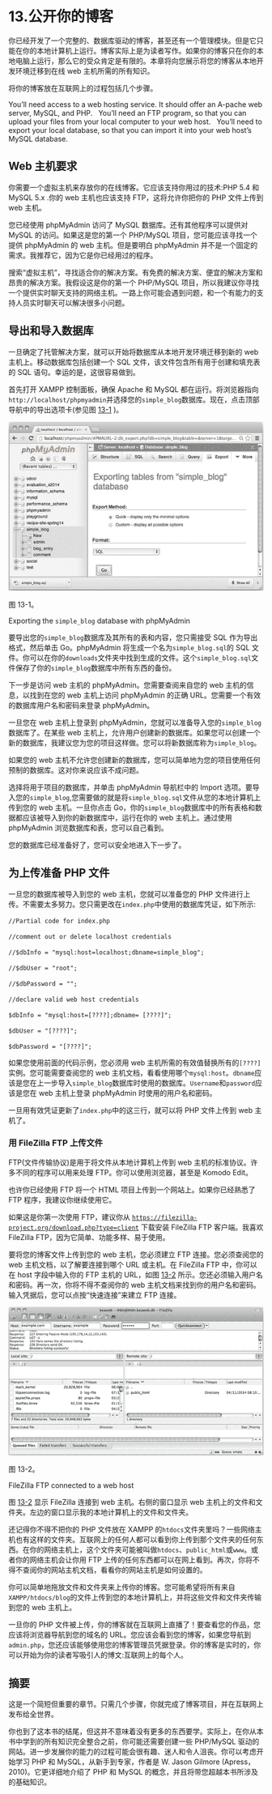 # 13.公开你的博客

你已经开发了一个完整的、数据库驱动的博客，甚至还有一个管理模块。但是它只能在你的本地计算机上运行。博客实际上是为读者写作。如果你的博客只在你的本地电脑上运行，那么它的受众肯定是有限的。本章将向您展示将您的博客从本地开发环境迁移到在线 web 主机所需的所有知识。

将你的博客放在互联网上的过程包括几个步骤。

You’ll need access to a web hosting service. It should offer an A-pache web server, MySQL, and PHP.   You’ll need an FTP program, so that you can upload your files from your local computer to your web host.   You’ll need to export your local database, so that you can import it into your web host’s MySQL database.  

## Web 主机要求

你需要一个虚拟主机来存放你的在线博客。它应该支持你用过的技术:PHP 5.4 和 MySQL 5.x .你的 web 主机也应该支持 FTP，这将允许你把你的 PHP 文件上传到 web 主机。

您已经使用 phpMyAdmin 访问了 MySQL 数据库。还有其他程序可以提供对 MySQL 的访问。如果这是您的第一个 PHP/MySQL 项目，您可能应该寻找一个提供 phpMyAdmin 的 web 主机。但是要明白 phpMyAdmin 并不是一个固定的需求。我推荐它，因为它是你已经用过的程序。

搜索“虚拟主机”，寻找适合你的解决方案。有免费的解决方案、便宜的解决方案和昂贵的解决方案。我假设这是你的第一个 PHP/MySQL 项目，所以我建议你寻找一个提供实时聊天支持的网络主机。一路上你可能会遇到问题，和一个有能力的支持人员实时聊天可以解决很多小问题。

## 导出和导入数据库

一旦确定了托管解决方案，就可以开始将数据库从本地开发环境迁移到新的 web 主机上。移动数据库包括创建一个 SQL 文件，该文件包含所有用于创建和填充表的 SQL 语句。幸运的是，这很容易做到。

首先打开 XAMPP 控制面板，确保 Apache 和 MySQL 都在运行。将浏览器指向`http://localhost/phpmyadmin`并选择您的`simple_blog`数据库。现在，点击顶部导航中的导出选项卡(参见图 [13-1](#Fig1) )。

![A978-1-4302-6814-7_13_Fig1_HTML.jpg](img/A978-1-4302-6814-7_13_Fig1_HTML.jpg)

图 13-1。

Exporting the `simple_blog` database with phpMyAdmin

要导出您的`simple_blog`数据库及其所有的表和内容，您只需接受 SQL 作为导出格式，然后单击 Go。phpMyAdmin 将生成一个名为`simple_blog.sql`的 SQL 文件。你可以在你的`downloads`文件夹中找到生成的文件。这个`simple_blog.sql`文件保存了你的`simple_blog`数据库中所有东西的备份。

下一步是访问 web 主机的 phpMyAdmin。您需要查阅来自您的 web 主机的信息，以找到在您的 web 主机上访问 phpMyAdmin 的正确 URL。您需要一个有效的数据库用户名和密码来登录 phpMyAdmin。

一旦您在 web 主机上登录到 phpMyAdmin，您就可以准备导入您的`simple_blog`数据库了。在某些 web 主机上，允许用户创建新的数据库。如果您可以创建一个新的数据库，我建议您为您的项目这样做。您可以将新数据库称为`simple_blog`。

如果您的 web 主机不允许您创建新的数据库，您可以简单地为您的项目使用任何预制的数据库。这对你来说应该不成问题。

选择将用于项目的数据库，并单击 phpMyAdmin 导航栏中的 Import 选项。要导入您的`simple_blog`,您需要做的就是将`simple_blog.sql`文件从您的本地计算机上传到您的 web 主机。一旦你点击 Go，你的`simple_blog`数据库中的所有表格和数据都应该被导入到你的新数据库中，运行在你的 web 主机上。通过使用 phpMyAdmin 浏览数据库和表，您可以自己看到。

您的数据库已经准备好了，您可以安全地进入下一步了。

## 为上传准备 PHP 文件

一旦您的数据库被导入到您的 web 主机，您就可以准备您的 PHP 文件进行上传。不需要太多努力。您只需更改在`index.php`中使用的数据库凭证，如下所示:

`//Partial code for index.php`

`//comment out or delete localhost credentials`

`//$dbInfo = "mysql:host=localhost;dbname=simple_blog";`

`//$dbUser = "root";`

`//$dbPassword = "";`

`//declare valid web host credentials`

`$dbInfo = "mysql:host=[????];dbname= [????]";`

`$dbUser = "[????]";`

`$dbPassword = "[????]";`

如果您使用前面的代码示例，您必须用 web 主机所需的有效值替换所有的`[????]`实例。您可能需要查阅您的 web 主机文档，看看使用哪个`mysql:host`。`dbname`应该是您在上一步导入`simple_blog`数据库时使用的数据库。`Username`和`password`应该是您在 web 主机上登录 phpMyAdmin 时使用的用户名和密码。

一旦用有效凭证更新了`index.php`中的这三行，就可以将 PHP 文件上传到 web 主机了。

### 用 FileZilla FTP 上传文件

FTP(文件传输协议)是用于将文件从本地计算机上传到 web 主机的标准协议。许多不同的程序可以用来处理 FTP。你可以使用浏览器，甚至是 Komodo Edit。

也许你已经使用 FTP 将一个 HTML 项目上传到一个网站上。如果你已经熟悉了 FTP 程序，我建议你继续使用它。

如果这是你第一次使用 FTP，建议你从 [`https://filezilla-project.org/download.php?type=client`](https://filezilla-project.org/download.php?type=client) 下载安装 FileZilla FTP 客户端。我喜欢 FileZilla FTP，因为它简单、功能多样、易于使用。

要将您的博客文件上传到您的 web 主机，您必须建立 FTP 连接。您必须查阅您的 web 主机文档，以了解要连接到哪个 URL 或主机。在 FileZilla FTP 中，你可以在 host 字段中输入你的 FTP 主机的 URL，如图 [13-2](#Fig2) 所示。您还必须输入用户名和密码。再一次，你将不得不查阅你的 web 主机文档来找到你的用户名和密码。输入凭据后，您可以点按“快速连接”来建立 FTP 连接。

![A978-1-4302-6814-7_13_Fig2_HTML.jpg](img/A978-1-4302-6814-7_13_Fig2_HTML.jpg)

图 13-2。

FileZilla FTP connected to a web host

图 [13-2](#Fig2) 显示 FileZilla 连接到 web 主机。右侧的窗口显示 web 主机上的文件和文件夹。左边的窗口显示我的本地计算机上的文件和文件夹。

还记得你不得不把你的 PHP 文件放在 XAMPP 的`htdocs`文件夹里吗？一些网络主机也有这样的文件夹。互联网上的任何人都可以看到你上传到那个文件夹的任何东西。在你的网络主机上，这个文件夹可能被叫做`htdocs`、`public_html`或`www`。或者你的网络主机会让你用 FTP 上传的任何东西都可以在网上看到。再次，你将不得不查阅你的网站主机文档，看看你的网站主机是如何设置的。

你可以简单地拖放文件和文件夹来上传你的博客。您可能希望将所有来自`XAMPP/htdocs/blog`的文件上传到您的本地计算机上，并将这些文件和文件夹传输到您的 web 主机上。

一旦你的 PHP 文件被上传，你的博客就在互联网上直播了！要查看您的作品，您应该将浏览器导航到您的域名的 URL。您应该会看到您的博客，如果您导航到`admin.php`，您还应该能够使用您的博客管理员凭据登录。你的博客是实时的，你可以开始为你的读者写吸引人的博文:互联网上的每个人。

## 摘要

这是一个简短但重要的章节。只需几个步骤，你就完成了博客项目，并在互联网上发布给全世界。

你也到了这本书的结尾，但这并不意味着没有更多的东西要学。实际上，在你从本书中学到的所有知识完全整合之前，你可能还需要创建一些 PHP/MySQL 驱动的网站。进一步发展你的能力的过程可能会很有趣、迷人和令人沮丧。你可以考虑开始学习 PHP 和 MySQL，从新手到专家，作者是 W. Jason Gilmore (Apress，2010)。它更详细地介绍了 PHP 和 MySQL 的概念，并且将带您超越本书所涉及的基础知识。